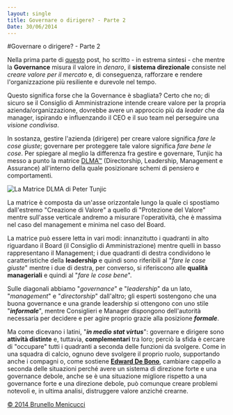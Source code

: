 ```yaml
---
layout: single
title: Governare o dirigere? - Parte 2
Date: 30/06/2014
---
```


#Governare o dirigere? - Parte 2

Nella prima parte di [questo](http://blog.menicucci.co/governare-o-dirigere-parte-1) post, ho scritto - in estrema sintesi - che mentre la **Governance** misura il valore in *denaro*, il **sistema direzionale** consiste nel *creare valore per il mercato* e, di conseguenza, rafforzare e rendere l'organizzazione più resiliente e durevole nel tempo.  

Questo significa forse che la Governance è sbagliata? Certo che no; di sicuro se il Consiglio di Amministrazione intende creare valore per la propria azienda/organizzazione, dovrebbe avere un approccio più da *leader* che da manager, ispirando e influenzando il CEO e il suo team nel perseguire una *visione condivisa*.  
  
In sostanza, gestire l'azienda (dirigere) per creare valore significa *fare le cose giuste*; governare per proteggere tale valore significa *fare bene le cose*.  Per spiegare al meglio la differenza fra gestire e governare, Tunjic ha messo a punto la matrice [DLMA™](http://ondirectorship.com/ondirectorship/2013/11/4/the-4-functions-of-management) (Directorship, Leadership, Management e Assurance) all'interno della quale posizionare schemi di pensiero e comportamenti. 

![La Matrice DLMA di Peter Tunjic](https://dl.dropboxusercontent.com/u/312263/%7EWeb%20Images/La%20matrice%20DLMA.png)

La matrice è composta da un'asse orizzontale lungo la quale ci spostiamo dall'estremo "Creazione di Valore" a quello di "Protezione del Valore" mentre sull'asse verticale andremo a misurare l'operatività, che è massima nel caso del management e minima nel caso del Board.  

La matrice può essere letta in vari modi: innanzitutto i quadranti in alto riguardano il Board (il Consiglio di Amministrazione) mentre quelli in basso rappresentano il Management; i due quadranti di destra condividono le caratteristiche della **leadership** e quindi sono riferibili al "*fare le cose giuste*" mentre i due di destra, per converso, si riferiscono alle **qualità manageriali** e quindi al "*fare le cose bene*".  

Sulle diagonali abbiamo "*governance*" e "*leadership*" da un lato, "*management*" e "*directorship*" dall'altro; gli esperti sostengono che una buona governance e una grande leadership si ottengono con uno stile "***informale***", mentre Consiglieri e Manager dispongono dell'autorità necessaria per decidere e per agire proprio grazie alla posizione ***formale***.  

Ma come dicevano i latini, "***in medio stat virtus***": governare e dirigere sono **attività distinte** e, tuttavia, **complementari** tra loro; perciò la sfida è cercare di "occupare" tutti i quadranti a seconda delle funzioni da svolgere. Come in una squadra di calcio, ognuno deve svolgere il proprio ruolo, supportando anche i compagni o, come sostiene [**Edward De Bono**](http://www.debonogroup.com/six_thinking_hats.php), cambiare cappello a seconda delle situazioni perché avere un sistema di direzione forte e una governance debole, anche se è una situazione migliore rispetto a una governance forte e una direzione debole, può comunque creare problemi notevoli e, in ultima analisi, distruggere valore anziché crearne.   

[© 2014 Brunello Menicucci](http://www.menicucci.co)  